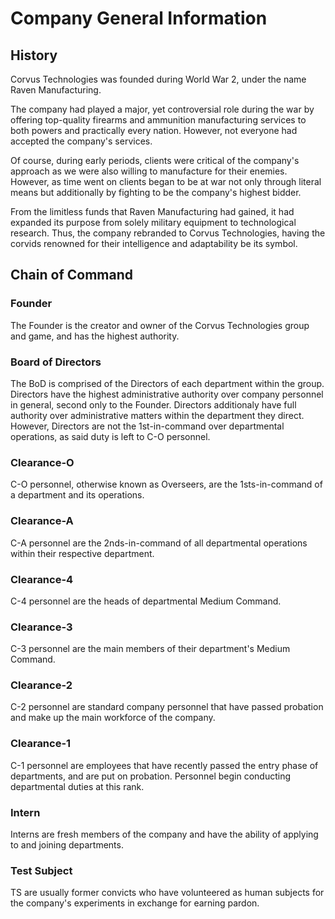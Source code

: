 # Company General Information
## History
Corvus Technologies was founded during World War 2, under the name Raven Manufacturing.

The company had played a major, yet controversial role during the war by offering top-quality firearms and ammunition manufacturing services to both powers and practically every nation. However, not everyone had accepted the company's services.

Of course, during early periods, clients were critical of the company's approach as we were also willing to manufacture for their enemies. However, as time went on clients began to be at war not only through literal means but additionally by fighting to be the company's highest bidder.

From the limitless funds that Raven Manufacturing had gained, it had expanded its purpose from solely military equipment to technological research. Thus, the company rebranded to Corvus Technologies, having the corvids renowned for their intelligence and adaptability be its symbol. 

## Chain of Command
### Founder
The Founder is the creator and owner of the Corvus Technologies group and game, and has the highest authority.

### Board of Directors
The BoD is comprised of the Directors of each department within the group. Directors have the highest administrative authority over company personnel in general, second only to the Founder. Directors additionaly have full authority over administrative matters within the department they direct. However, Directors are not the 1st-in-command over departmental operations, as said duty is left to C-O personnel.

### Clearance-O
C-O personnel, otherwise known as Overseers, are the 1sts-in-command of a department and its operations.

### Clearance-A
C-A personnel are the 2nds-in-command of all departmental operations within their respective department. 

### Clearance-4
C-4 personnel are the heads of departmental Medium Command.

### Clearance-3
C-3 personnel are the main members of their department's Medium Command.

### Clearance-2
C-2 personnel are standard company personnel that have passed probation and make up the main workforce of the company.

### Clearance-1
C-1 personnel are employees that have recently passed the entry phase of departments, and are put on probation. Personnel begin conducting departmental duties at this rank.

### Intern
Interns are fresh members of the company and have the ability of applying to and joining departments.

### Test Subject
TS are usually former convicts who have volunteered as human subjects for the company's experiments in exchange for earning pardon. 
